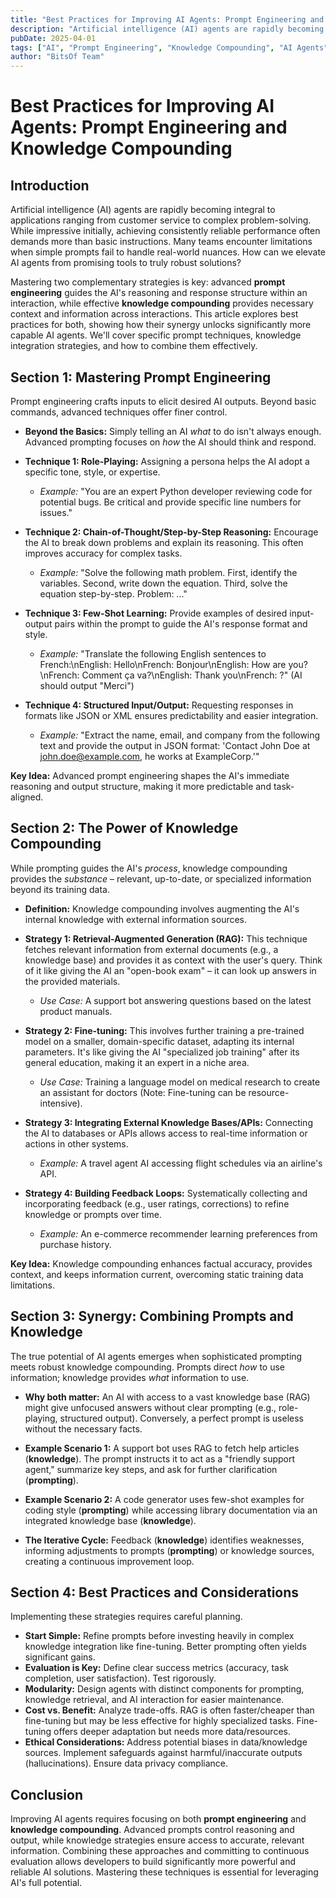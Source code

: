 ```yaml
---
title: "Best Practices for Improving AI Agents: Prompt Engineering and Knowledge Compounding"
description: "Artificial intelligence (AI) agents are rapidly becoming integral to applications ranging from customer service to complex problem-solving. Learn how to elevate AI agents from promising tools to truly robust solutions through advanced prompt engineering and knowledge compounding."
pubDate: 2025-04-01
tags: ["AI", "Prompt Engineering", "Knowledge Compounding", "AI Agents", "Technical"]
author: "BitsOf Team"
---
```


# Best Practices for Improving AI Agents: Prompt Engineering and Knowledge Compounding

## Introduction

Artificial intelligence (AI) agents are rapidly becoming integral to applications ranging from customer service to complex problem-solving. While impressive initially, achieving consistently reliable performance often demands more than basic instructions. Many teams encounter limitations when simple prompts fail to handle real-world nuances. How can we elevate AI agents from promising tools to truly robust solutions?

Mastering two complementary strategies is key: advanced **prompt engineering** guides the AI's reasoning and response structure within an interaction, while effective **knowledge compounding** provides necessary context and information across interactions. This article explores best practices for both, showing how their synergy unlocks significantly more capable AI agents. We'll cover specific prompt techniques, knowledge integration strategies, and how to combine them effectively.

## Section 1: Mastering Prompt Engineering

Prompt engineering crafts inputs to elicit desired AI outputs. Beyond basic commands, advanced techniques offer finer control.

*   **Beyond the Basics:** Simply telling an AI *what* to do isn't always enough. Advanced prompting focuses on *how* the AI should think and respond.

*   **Technique 1: Role-Playing:** Assigning a persona helps the AI adopt a specific tone, style, or expertise.
    *   *Example:* "You are an expert Python developer reviewing code for potential bugs. Be critical and provide specific line numbers for issues."

*   **Technique 2: Chain-of-Thought/Step-by-Step Reasoning:** Encourage the AI to break down problems and explain its reasoning. This often improves accuracy for complex tasks.
    *   *Example:* "Solve the following math problem. First, identify the variables. Second, write down the equation. Third, solve the equation step-by-step. Problem: ..."

*   **Technique 3: Few-Shot Learning:** Provide examples of desired input-output pairs within the prompt to guide the AI's response format and style.
    *   *Example:* "Translate the following English sentences to French:\nEnglish: Hello\nFrench: Bonjour\nEnglish: How are you?\nFrench: Comment ça va?\nEnglish: Thank you\nFrench: ?" (AI should output "Merci")

*   **Technique 4: Structured Input/Output:** Requesting responses in formats like JSON or XML ensures predictability and easier integration.
    *   *Example:* "Extract the name, email, and company from the following text and provide the output in JSON format: 'Contact John Doe at john.doe@example.com, he works at ExampleCorp.'"

**Key Idea:** Advanced prompt engineering shapes the AI's immediate reasoning and output structure, making it more predictable and task-aligned.

## Section 2: The Power of Knowledge Compounding

While prompting guides the AI's *process*, knowledge compounding provides the *substance* – relevant, up-to-date, or specialized information beyond its training data.

*   **Definition:** Knowledge compounding involves augmenting the AI's internal knowledge with external information sources.

*   **Strategy 1: Retrieval-Augmented Generation (RAG):** This technique fetches relevant information from external documents (e.g., a knowledge base) and provides it as context with the user's query. Think of it like giving the AI an "open-book exam" – it can look up answers in the provided materials.
    *   *Use Case:* A support bot answering questions based on the latest product manuals.

*   **Strategy 2: Fine-tuning:** This involves further training a pre-trained model on a smaller, domain-specific dataset, adapting its internal parameters. It's like giving the AI "specialized job training" after its general education, making it an expert in a niche area.
    *   *Use Case:* Training a language model on medical research to create an assistant for doctors (Note: Fine-tuning can be resource-intensive).

*   **Strategy 3: Integrating External Knowledge Bases/APIs:** Connecting the AI to databases or APIs allows access to real-time information or actions in other systems.
    *   *Example:* A travel agent AI accessing flight schedules via an airline's API.

*   **Strategy 4: Building Feedback Loops:** Systematically collecting and incorporating feedback (e.g., user ratings, corrections) to refine knowledge or prompts over time.
    *   *Example:* An e-commerce recommender learning preferences from purchase history.

**Key Idea:** Knowledge compounding enhances factual accuracy, provides context, and keeps information current, overcoming static training data limitations.

## Section 3: Synergy: Combining Prompts and Knowledge

The true potential of AI agents emerges when sophisticated prompting meets robust knowledge compounding. Prompts direct *how* to use information; knowledge provides *what* information to use.

*   **Why both matter:** An AI with access to a vast knowledge base (RAG) might give unfocused answers without clear prompting (e.g., role-playing, structured output). Conversely, a perfect prompt is useless without the necessary facts.

*   **Example Scenario 1:** A support bot uses RAG to fetch help articles (**knowledge**). The prompt instructs it to act as a "friendly support agent," summarize key steps, and ask for further clarification (**prompting**).

*   **Example Scenario 2:** A code generator uses few-shot examples for coding style (**prompting**) while accessing library documentation via an integrated knowledge base (**knowledge**).

*   **The Iterative Cycle:** Feedback (**knowledge**) identifies weaknesses, informing adjustments to prompts (**prompting**) or knowledge sources, creating a continuous improvement loop.

## Section 4: Best Practices and Considerations

Implementing these strategies requires careful planning.

*   **Start Simple:** Refine prompts before investing heavily in complex knowledge integration like fine-tuning. Better prompting often yields significant gains.
*   **Evaluation is Key:** Define clear success metrics (accuracy, task completion, user satisfaction). Test rigorously.
*   **Modularity:** Design agents with distinct components for prompting, knowledge retrieval, and AI interaction for easier maintenance.
*   **Cost vs. Benefit:** Analyze trade-offs. RAG is often faster/cheaper than fine-tuning but may be less effective for highly specialized tasks. Fine-tuning offers deeper adaptation but needs more data/resources.
*   **Ethical Considerations:** Address potential biases in data/knowledge sources. Implement safeguards against harmful/inaccurate outputs (hallucinations). Ensure data privacy compliance.

## Conclusion

Improving AI agents requires focusing on both **prompt engineering** and **knowledge compounding**. Advanced prompts control reasoning and output, while knowledge strategies ensure access to accurate, relevant information. Combining these approaches and committing to continuous evaluation allows developers to build significantly more powerful and reliable AI solutions. Mastering these techniques is essential for leveraging AI's full potential.
